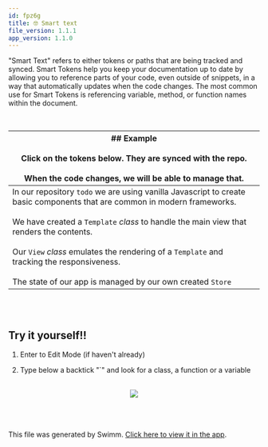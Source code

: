 ```yaml
---
id: fpz6g
title: 🤓 Smart text
file_version: 1.1.1
app_version: 1.1.0
---
```


"Smart Text" refers to either tokens or paths that are being tracked and synced. Smart Tokens help you keep your documentation up to date by allowing you to reference parts of your code, even outside of snippets, in a way that automatically updates when the code changes. The most common use for Smart Tokens is referencing variable, method, or function names within the document.

<br/>

|## Example<br><br>Click on the tokens below. They are synced with the repo.<br/><br>When the code changes, we will be able to manage that.                                                                                                                                                                                                                                                                                                                                                                                                                                                                                                                                                                                                                                                                                |
|--------------------------------------------------------------------------------------------------------------------------------------------------------------------------------------------------------------------------------------------------------------------------------------------------------------------------------------------------------------------------------------------------------------------------------------------------------------------------------------------------------------------------------------------------------------------------------------------------------------------------------------------------------------------------------------------------------------------------------------------------------------------------------------------------------------------------|
|In our repository `todo` we are using vanilla Javascript to create basic components that are common in modern frameworks.<br><br>We have created a `Template`<swm-token data-swm-token=":examples/vanilla-es6/src/template.js:5:6:6:`export default class Template {`"/> _class_ to handle the main view that renders the contents.<br><br>Our `View`<swm-token data-swm-token=":examples/vanilla-es6/src/view.js:9:6:6:`export default class View {`"/> _class_ emulates the rendering of a `Template`<swm-token data-swm-token=":examples/vanilla-es6/src/template.js:5:6:6:`export default class Template {`"/> and tracking the responsiveness.<br><br>The state of our app is managed by our own created `Store`<swm-token data-swm-token=":examples/vanilla-es6/src/store.js:3:6:6:`export default class Store {`"/>|

<br/>

<br/>

## Try it yourself!!

1.  Enter to Edit Mode (if haven't already)
    
2.  Type below a backtick "\`" and look for a class, a function or a variable

<br/>

<div align="center"><img src="https://firebasestorage.googleapis.com/v0/b/swimm-dev-content/o/repositories%2FZ2l0aHViJTNBJTNBdG9kbyUzQSUzQVlvc3NpU2FhZGk%3D%2F35180d39-fb18-4dfe-9273-9e20953d66eb.png?alt=media&token=b292450a-b737-46a5-bd60-e3a41e947705" style="width:'100%'"/></div>

<br/>

<br/>

<br/>

This file was generated by Swimm. [Click here to view it in the app](https://swimm-web-app.web.app/repos/Z2l0aHViJTNBJTNBdG9kbyUzQSUzQVlvc3NpU2FhZGk=/docs/fpz6g).
